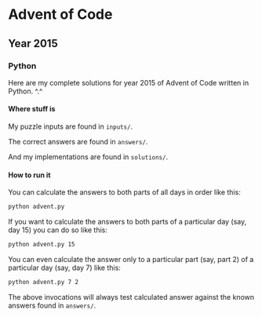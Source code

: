 # Advent of Code
## Year 2015
### Python

Here are my complete solutions for year 2015 of Advent of Code written in Python. ^.^

#### Where stuff is

My puzzle inputs are found in `inputs/`.

The correct answers are found in `answers/`.

And my implementations are found in `solutions/`.

#### How to run it

You can calculate the answers to both parts of all days in order like this:
```bash
python advent.py
```

If you want to calculate the answers to both parts of a particular day (say, day 15) you can do so like this:
```bash
python advent.py 15
```

You can even calculate the answer only to a particular part (say, part 2) of a particular day (say, day 7) like this:
```bash
python advent.py 7 2
```

The above invocations will always test calculated answer against the known answers found in `answers/`.
